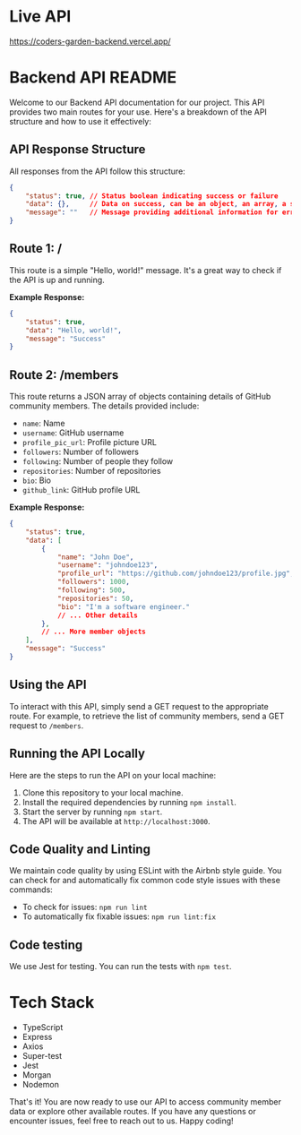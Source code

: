 # Live API

https://coders-garden-backend.vercel.app/


# Backend API README

Welcome to our Backend API documentation for our project. This API provides two main routes for your use. Here's a breakdown of the API structure and how to use it effectively:

## API Response Structure

All responses from the API follow this structure:

```json
{
    "status": true, // Status boolean indicating success or failure
    "data": {},     // Data on success, can be an object, an array, a string, null, or undefined
    "message": ""   // Message providing additional information for errors and success
}
```

## Route 1: /

This route is a simple "Hello, world!" message. It's a great way to check if the API is up and running.

**Example Response:**
```json
{
    "status": true,
    "data": "Hello, world!",
    "message": "Success"
}
```

## Route 2: /members

This route returns a JSON array of objects containing details of GitHub community members. The details provided include:

- `name`: Name
- `username`: GitHub username
- `profile_pic_url`: Profile picture URL
- `followers`: Number of followers
- `following`: Number of people they follow
- `repositories`: Number of repositories
- `bio`: Bio
- `github_link`: GitHub profile URL

**Example Response:**
```json
{
    "status": true,
    "data": [
        {
            "name": "John Doe",
            "username": "johndoe123",
            "profile_url": "https://github.com/johndoe123/profile.jpg",
            "followers": 1000,
            "following": 500,
            "repositories": 50,
            "bio": "I'm a software engineer."
            // ... Other details
        },
        // ... More member objects
    ],
    "message": "Success"
}
```

## Using the API

To interact with this API, simply send a GET request to the appropriate route. For example, to retrieve the list of community members, send a GET request to `/members`.

## Running the API Locally

Here are the steps to run the API on your local machine:

1. Clone this repository to your local machine.
2. Install the required dependencies by running `npm install`.
3. Start the server by running `npm start`.
4. The API will be available at `http://localhost:3000`.

## Code Quality and Linting

We maintain code quality by using ESLint with the Airbnb style guide. You can check for and automatically fix common code style issues with these commands:

- To check for issues: `npm run lint`
- To automatically fix fixable issues: `npm run lint:fix`

## Code testing

We use Jest for testing. You can run the tests with `npm test`.

# Tech Stack
- TypeScript
- Express
- Axios
- Super-test
- Jest
- Morgan
- Nodemon

That's it! You are now ready to use our API to access community member data or explore other available routes. If you have any questions or encounter issues, feel free to reach out to us. Happy coding!
